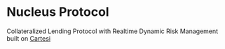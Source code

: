 # Nucleus Protocol

Collateralized Lending Protocol with Realtime Dynamic Risk Management built on [Cartesi](cartesi.io)
